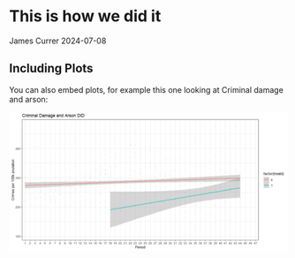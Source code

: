 This is how we did it
================
James Currer
2024-07-08

## Including Plots

You can also embed plots, for example this one looking at Criminal
damage and arson:

![](test_markdown_files/figure-gfm/unnamed-chunk-1-1.png)<!-- -->
